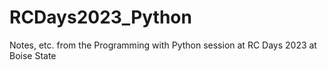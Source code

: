 # RCDays2023_Python
Notes, etc. from the Programming with Python session at RC Days 2023 at Boise State

